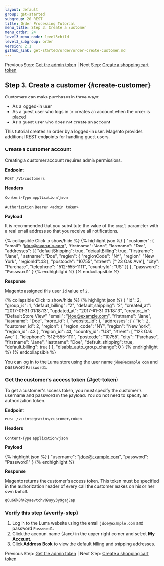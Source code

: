 ```yaml
---
layout: default
group: get-started
subgroup: 20_REST
title: Order Processing Tutorial
menu_title: Step 3. Create a customer
menu_order: 24
level3_menu_node: level3child
level3_subgroup: order
version: 2.1
github_link: get-started/order/order-create-customer.md
---
```

Previous Step: [Get the admin token]({{page.baseurl}}/get-started/order/order-admin-token.html) | Next Step: [Create a shopping cart token]({{page.baseurl}}/get-started/order/order-create-quote.html)

## Step 3. Create a customer {#create-customer}

Customers can make purchases in three ways:

* As a logged-in user
* As a guest user who logs in or creates an account when the order is placed
* As a guest user who does not create an account

This tutorial creates an order by a logged-in user. Magento provides additional REST endpoints for handling guest users.

### Create a customer account

Creating a customer account requires admin permissions.

**Endpoint**

`POST /V1/customers`

**Headers**

`Content-Type` `application/json`

`Authorization` `Bearer <admin token>`

**Payload**

It is recommended that you substitute the value of the `email` parameter with a real email address so that you receive all notifications.

{% collapsible Click to show/hide %}
{% highlight json %}
{
	"customer": {
		"email": "jdoe@example.com",
		"firstname": "Jane",
		"lastname": "Doe",
		"addresses": [{
			"defaultShipping": true,
			"defaultBilling": true,
			"firstname": "Jane",
			"lastname": "Doe",
			"region": {
				"regionCode": "NY",
				"region": "New York",
        "regionId":43
			},
			"postcode": "10755",
			"street": ["123 Oak Ave"],
			"city": "Purchase",
			"telephone": "512-555-1111",
			"countryId": "US"
		}]
	},
  "password": "Password1"
}
{% endhighlight %}
{% endcollapsible %}

**Response**

Magento assigned this user `id` value of `2`.

{% collapsible Click to show/hide %}
{% highlight json %}
{
  "id": 2,
  "group_id": 1,
  "default_billing": "2",
  "default_shipping": "2",
  "created_at": "2017-01-31 01:18:13",
  "updated_at": "2017-01-31 01:18:13",
  "created_in": "Default Store View",
  "email": "jdoe@example.com",
  "firstname": "Jane",
  "lastname": "Doe",
  "store_id": 1,
  "website_id": 1,
  "addresses": [
    {
      "id": 2,
      "customer_id": 2,
      "region": {
        "region_code": "NY",
        "region": "New York",
        "region_id": 43
      },
      "region_id": 43,
      "country_id": "US",
      "street": [
        "123 Oak Ave"
      ],
      "telephone": "512-555-1111",
      "postcode": "10755",
      "city": "Purchase",
      "firstname": "Jane",
      "lastname": "Doe",
      "default_shipping": true,
      "default_billing": true
    }
  ],
  "disable_auto_group_change": 0
}
{% endhighlight %}
{% endcollapsible %}

You can log in to the Luma store using the user name `jdoe@example.com` and password `Password1`.

### Get the customer's access token {#get-token}

To get a customer's access token, you must specify the customer's username and password in the payload. You do not need to specify an authorization token.

**Endpoint**

`POST /V1/integration/customer/token`

**Headers**

`Content-Type` `application/json`

**Payload**

{% highlight json %}
{
"username": "jdoe@example.com",
"password": "Password1"
}
{% endhighlight %}

**Response**

Magento returns the customer's access token. This token must be specified in the authorization header of every call the customer makes on his or her own behalf.

`q0u66k8h42yaevtchv09uyy3y9gaj2ap`

### Verify this step {#verify-step}

1. Log in to the Luma website using the email `jdoe@example.com` and password `Password1`.
2. Click the account name (Jane) in the upper right corner and select **My Account**.
3. Click **Address Book** to view the default billing and shipping addresses.

Previous Step: [Get the admin token]({{page.baseurl}}/get-started/order/order-admin-token.html) | Next Step: [Create a shopping cart token]({{page.baseurl}}/get-started/order/order-create-quote.html)
